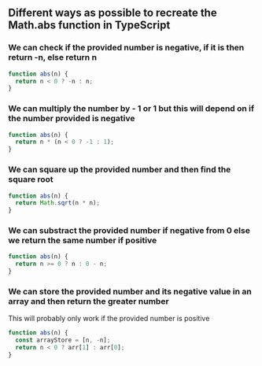 ## Different ways as possible to recreate the Math.abs function in TypeScript

### We can check if the provided number is negative, if it is then return -n, else return n

```javascript
function abs(n) {
  return n < 0 ? -n : n;
}
```

### We can multiply the number by - 1 or 1 but this will depend on if the number provided is negative

```javascript
function abs(n) {
  return n * (n < 0 ? -1 : 1);
}
```

### We can square up the provided number and then find the square root

```javascript
function abs(n) {
  return Math.sqrt(n * n);
}
```

### We can substract the provided number if negative from 0 else we return the same number if positive

```javascript
function abs(n) {
  return n >= 0 ? n : 0 - n;
}
```

### We can store the provided number and its negative value in an array and then return the greater number

This will probably only work if the provided number is positive

```javascript
function abs(n) {
  const arrayStore = [n, -n];
  return n < 0 ? arr[1] : arr[0];
}
```
